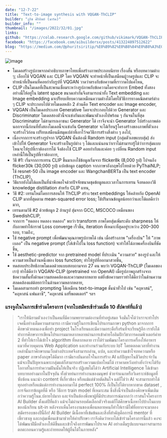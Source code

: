 ```yaml
---
date: "12-7-22"
title: "Text-to-image synthesis with VQGAN-ThCLIP"
builder: "ภูริช ศิริทิพย์ (มาร์ค)"
builder_info: ""
thumbnail: "/images/2022/32/01.jpg"
links:
github: "https://colab.research.google.com/github/vikimark/VQGAN-ThCLIP/blob/master/Streamlit_VQGANxThaiCLIP.ipynb"
facebook: "https://facebook.com/aibuildersx/posts/413224897512622"
blog: "https://medium.com/@phuritsiritip/%E0%B9%82%E0%B8%84%E0%B8%A3%E0%B8%87%E0%B8%81%E0%B8%B2%E0%B8%A3-ai-builders-%E0%B8%81%E0%B8%B1%E0%B8%9A-ai-%E0%B8%AA%E0%B8%A3%E0%B9%89%E0%B8%B2%E0%B8%87%E0%B8%A0%E0%B8%B2%E0%B8%9E%E0%B8%88%E0%B8%B2%E0%B8%81%E0%B8%82%E0%B9%89%E0%B8%AD%E0%B8%84%E0%B8%A7%E0%B8%B2%E0%B8%A1%E0%B8%AA%E0%B8%A3%E0%B9%89%E0%B8%B2%E0%B8%87%E0%B9%82%E0%B8%94%E0%B8%A2%E0%B9%80%E0%B8%94%E0%B9%87%E0%B8%81%E0%B8%A1%E0%B8%B1%E0%B8%98%E0%B8%A2%E0%B8%A1%E0%B8%9B%E0%B8%A5%E0%B8%B2%E0%B8%A2-%E0%B8%97%E0%B8%B5%E0%B9%88%E0%B9%80%E0%B8%81%E0%B8%B7%E0%B8%AD%E0%B8%9A%E0%B8%88%E0%B8%B0%E0%B8%82%E0%B8%B6%E0%B9%89%E0%B8%99%E0%B8%9B%E0%B8%B5-1-ed5878c7a72c"
---
```


![image](/images/2022/32/01.jpg)

- โมเดลสร้างรูปภาพจากคำอธิบายภาษาไทยเพื่อสร้างภาพประกอบนิยาย เรื่องสั้น หรือบทความต่าง ๆ; เลือกใช้ VQGAN และ CLIP โดย VQGAN จะทำหน้าที่เป็นเสมือนผู้วาดรูปและ CLIP จะทำหน้าที่เป็นคนที่คอยกำกับรูปที่ VQGAN วาดว่าตรงกับข้อความที่เราวาดไปแค่ไหน,
- CLIP เป็นโมเดลที่เป็นสะพานเชื่อมระหว่างรูปภาพกับข้อความโดยจะทำการ Embed ทั้งสองอย่างนี้ให้อยู่ใน latent space ขนาดเท่ากันจึงสามารถนำทั้ง Text embedding และ Image embedding มาเปรียบเทียบความเหมือนความต่างได้โดยใช้วิธีการทางคณิตศาตร์ต่าง ๆ CLIP จะประกอบไปด้วยโมเดลหลัก 2 ส่วนคือ Text encoder และ Image encoder,
- VQGAN เป็นโมเดลประเภท Generative โดยจะประกอบไปด้วย Generator และ Discriminator โมเดลสองตัวนี้จะแข่งกันและพัฒนาตัวเองไปพร้อม ๆ กันจนในที่สุด Discriminator ไม่สามารถเอาชนะ Generator ได้ เราจึงจะนำ Generator ไปสร้างภาพต่อ นอกจากนี้ก่อนที่ทั้งสองโมเดลนี้จะแข่งกัน Generator จะได้เรียนรู้โครงสร้างของภาพที่ตัวเองจะสร้างไว้ก่อน เปรียบเสมือนมีสมุดเปล่าที่เอาไว้จดวิธีการสร้างสิ่งต่าง ๆ ลงไป,
- เนื่องจากการจะสร้างรูปจาก VQGAN นั้นต้องมี Random input (กลุ่มตัวเลขแบบสุ่ม) ส่งเข้าไปให้ Generator จึงจะสร้างเป็นรูปต่าง ๆ ได้และแน่นอนว่าเราไม่สามารถรู้ได้ว่าการสุ่มแบบไหนจะให้รูปที่เราต้องการได้ จึงต้องใช้ CLIP คอยกำกับและค่อย ๆ เปลี่ยน Random input เหล่านี้ให้เป็นรูปที่เราต้องการ,
- วิธี #1: เริ่มจากการเทรน CLIP ขึ้นมาเองใช้ข้อมูลเริ่มจาก flicker8k (8,000 รูป) ไปจนถึง flicker30k (30,000 รูป) แปลข้อมูล caption จากภาษาอังกฤษไปไทยด้วย PyThaiNLP; ใช้ resnet-50 เป็น image encoder และ WangchanBERTa เป็น text encoder (ThCLIP),
- วิธีแรกยังไม่ได้ผลเป็นที่น่าพึงพอใจด้วยปัจจัยขนาดชุดข้อมูลและเวลาในการเทรน จึงทดลองวิธี knowledge distillation สำหรับ CLIP แทน,
- วิธี #2: เทรนใหม่โดยการสอนให้ ThCLIP สร้าง text embeddings ให้คล้ายกับ OpenAI CLIP มากที่สุดตาม mean-squared error loss; ใช้ปริมาณข้อมูลน้อยกว่าและได้ผลดีกว่ามาก,
- เทรนตามวิธี #2 ด้วยข้อมูล 2 ล้านรูป สุ่มจาก GCC, MSCOCO เหมือนของ SwedishCLIP,
- จากการ "ทดลอง ทดลอง ทดลอง" พบว่า transform ภาพโดยสุ่มเพิ่มระดับ sharpness ให้กับภาพทำให้กราฟ Loss converge เร็วขึ้น, iteration ที่เหมาะที่สุดอยู่ระหว่าง 200–300 รอบ, รวมถึง:,
- ใช้ negative prompt เพื่อพัฒนาคุณภาพรูปภาพได้ เช่น เมื่อสร้างภาพ "เครื่องบิน" ให้ "ภาพเบลอ" เป็น negative prompt (ใส่เข้าไปใน loss function) จะทำให้ได้ภาพเครื่องบินที่ชัดขึ้น,
- ใช้ aesthetic-predictor จาก pretrained model ที่ประเมิน "ความสวย" ของรูป และให้ความสวยเป็นส่วนหนึ่งของ loss function; ทำให้รูปที่ออกมาสวยขึ้น,
- ทดสอบประสิทธิภาพโมเดลด้วยแบบสอบถามจาก 27 คน พบว่า VGQAN-ThCLIP (โมเดลของเรา) ทำได้ดีกว่า VQGAN-CLIP (pretrained จาก OpenAI) เมื่อรูปภาพถูกสร้างจากข้อความสั้นทั้งด้านความสอดคล้องและความหลากหลาย แต่ยิ่งข้อความยาวทำได้ดีกว่าในด้านความสอดคล้องแต่ด้อยกว่าในด้านความหลากหลาย,
- โมเดลสามารถทำ prompting ได้เหมือน text-to-image ชั้นนำทั่วไป เช่น "คฤหาสน์", "คฤหาสน์ แฟนตาซี", "คฤหาสน์ แฮรี่พอตเตอร์" ฯลฯ

### แรงจูงในในการเข้าร่วมโครงการ (จากใบสมัครเข้าร่วมเมื่อ 10 สัปดาห์ที่แล้ว)

> "เราให้นิยามตัวเองว่าเป็นคนที่มีความพยายามต่องานที่ทำอยู่เสมอ จึงมั่นใจได้ว่าเราจะทำโปรเจคนี้อย่างเต็มความสามารถ เรามีความรู้ในการเขียนโปรแกรมภาษา python มาจากการศึกษาด้วยตนเองเพื่อทำ project ในโรงเรียนและมีความกระตือรือร้นที่จะเรียนรู้อีก เรายังได้ทำการศึกษาการเขียนโปรแกรมมาหลากหลายผ่านการเข้าค่ายโอลิมปิกวิชาการคอมพิวเตอร์ค่าย 2 ที่ทำให้เราได้เข้าใจ algorithm ที่หลากหลาย เราได้ร่วมพัฒนาโครงการเครื่องให้อาหารแมวที่ควบคุมบน Web Application และทำงานร่วมกับระบบ IoT โดยตลอดเวลาที่ทำงานเหล่านั้นเราศึกษาบนเว็บต่างประเทศจึงสามารถอ่าน, แปล, และทำความเข้าใจบทความหรือ paper ภาษาอังกฤษได้ดีมาก เรามีแรงบันดาลใจในการสร้าง AI แก้ปัญหาในชีวิตประจำวัน แม้จะเป็นปัญหาเฉพาะกลุ่มแต่ก็สามารถสร้างความแปลกใหม่ได้ เราคาดหวังอย่างยิ่งว่าจะได้รับโอกาสในการทำความฝันนั้นให้เป็นจริง  ปฏิเสธไม่ได้ว่า Artificial Intelligence ได้เข้ามาบทบาทอย่างมากในปัจจุบัน ทั้งช่วยย่นการทำงานของมนุษย์ ช่วยจำแนกหรือวิเคราะห์ข้อมูลที่ซับซ้อน แนะนำ content ที่เกี่ยวข้อง หรือแม้แต่ช่วยตัดสินใจ แต่ก็ใช่ว่า AI จะสามารถทำได้ทุกอย่างหรือแม้แต่การทำงานออกมาได้ perfect 100% ก็เป็นไปได้ยากหากขาด dataset , การจัดการข้อมูลที่ดี หรือ วิธีการ train model ที่เหมาะสม ซึ่งสิ่งนี้จำเป็นต้องศึกษาเพิ่มเติมกว่าความรู้ในม.ปลายไปมาก และจำเป็นต้องพึ่งพาผู้ที่มีประสบการณ์มากกว่า  เราสนใจโครงการ AI Builder ตั้งแต่ปีที่แล้ว แม้จะไม่ผ่านรอบคัดเลือกตัวจริงแต่ก็ได้ศึกษาเนื้อหาไปบ้างในแบบของนักเรียน sit-in หลังจากเห็นโครงงานของเพื่อนหลายคนก็ทำให้เรามีไฟที่อยากจะมาลองสมัครรอบของปีนี้อีก! AI Builder มีเนื้อหาที่เข้มข้นและสิ่งที่สำคัญคือการมี mentor ที่เชี่ยวชาญ และกลุ่มเพื่อนเข้ามาช่วยให้คำปรึกษา เราจึงคิดว่าหากได้เข้าร่วมโครงการนี้แล้ว คงจะได้พัฒนาฝีมือตัวเองให้ดีขึ้นและเข้าใจถึงการพัฒนาโปรเจค AI อย่างเต็มรูปแบบจนอาจสามารถตกตะกอนความรู้และถ่ายทอดให้ผู้อื่นได้ในภายหลัง"